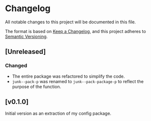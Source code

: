 # Changelog

All notable changes to this project will be documented in this file.

The format is based on [Keep a Changelog](https://keepachangelog.com/en/1.0.0/),
and this project adheres to [Semantic Versioning](https://semver.org/spec/v2.0.0.html).

## [Unreleased]

### Changed

- The entire package was refactored to simplify the code.
- `junk--pack-p` was renamed to `junk--pack-package-p` to reflect the
  purpose of the function.

## [v0.1.0]

Initial version as an extraction of my config package.
